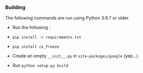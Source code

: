 ### Building

The following commands are run using Python 3.6.7 or older.

* Run the following :

* `pip install -r requirements.txt`

* `pip install cx_Freeze`

* Create an empty `__init__.py` in `site-packages/google` (yep...)

* Run `python setup.py build`
